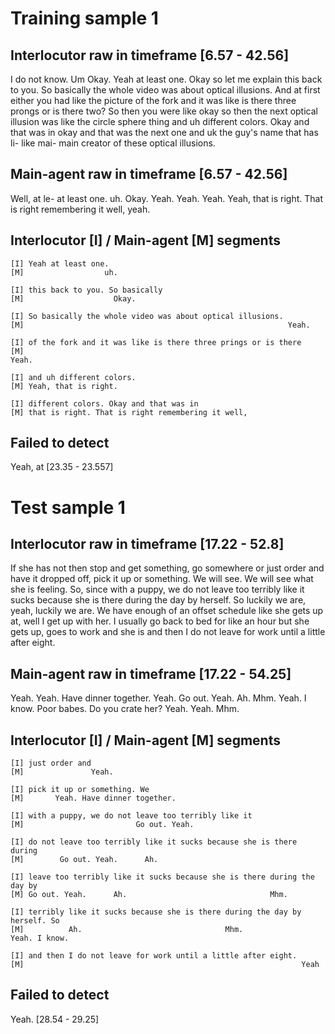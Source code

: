 # Training sample 1 #

## Interlocutor raw in timeframe [6.57 - 42.56] ##
I do not know. Um Okay. Yeah at least one. Okay so let me explain this back to you. So basically the whole video was about optical illusions. And at first either you had like the picture of the fork and it was like is there three prongs or is there two? So then you were like okay so then the next optical illusion was like the circle sphere thing and uh different colors. Okay and that was in okay and that was the next one and uk the guy's name that has li- like mai- main creator of these optical illusions.

## Main-agent raw in timeframe [6.57 - 42.56] ##
Well, at le- at least one. uh. Okay. Yeah. Yeah. Yeah. Yeah, that is right. That is right remembering it well, yeah.

## Interlocutor [I] / Main-agent [M] segments ##
```
[I] Yeah at least one. 
[M]                  uh.

[I] this back to you. So basically
[M]                    Okay.

[I] So basically the whole video was about optical illusions.
[M]                                                           Yeah.

[I] of the fork and it was like is there three prings or is there
[M]                                                               Yeah.

[I] and uh different colors.
[M] Yeah, that is right.

[I] different colors. Okay and that was in
[M] that is right. That is right remembering it well,
```

## Failed to detect ## 
Yeah, at [23.35 - 23.557]


# Test sample 1 #

## Interlocutor raw in timeframe [17.22 - 52.8] ##
If she has not then stop and get something, go somewhere or just order and have it dropped off, pick it up or something. We will see. We will see what she is feeling. So, since with a puppy, we do not leave too terribly like it sucks because she is there during the day by herself. So luckily we are, yeah, luckily we are. We have enough of an offset schedule like she gets up at, well I get up with her. I usually go back to bed for like an hour but she gets up, goes to work and she is and then I do not leave for work until a little after eight.

## Main-agent raw in timeframe [17.22 - 54.25] ##
Yeah. Yeah. Have dinner together. Yeah. Go out. Yeah. Ah. Mhm. Yeah. I know. Poor babes. Do you crate her? Yeah. Yeah. Mhm.

## Interlocutor [I] / Main-agent [M] segments ##
```
[I] just order and
[M]               Yeah.

[I] pick it up or something. We 
[M]       Yeah. Have dinner together.

[I] with a puppy, we do not leave too terribly like it
[M]                         Go out. Yeah.

[I] do not leave too terribly like it sucks because she is there during
[M]	       Go out. Yeah.      Ah.
 
[I] leave too terribly like it sucks because she is there during the day by
[M] Go out. Yeah.      Ah.                                Mhm.

[I] terribly like it sucks because she is there during the day by herself. So
[M]          Ah.                                Mhm.                 Yeah. I know.

[I] and then I do not leave for work until a little after eight.
[M]                                                              Yeah
```

## Failed to detect ## 
Yeah. [28.54 - 29.25]
